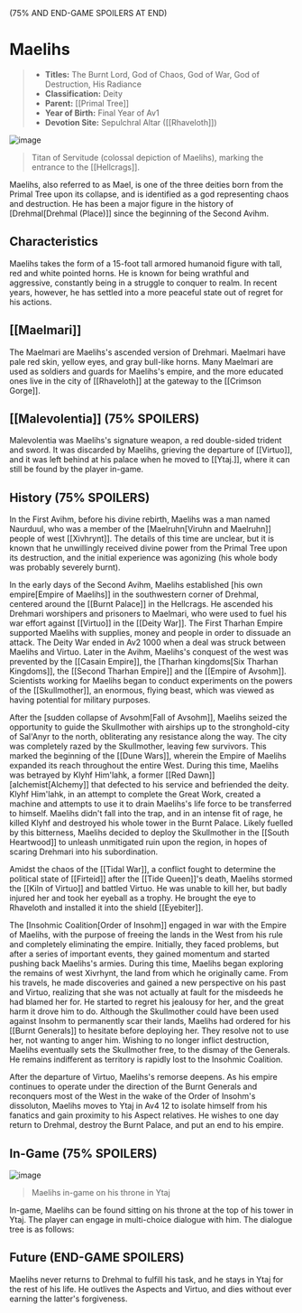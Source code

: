 (75% AND END-GAME SPOILERS AT END)

# Maelihs

> - **Titles:** The Burnt Lord, God of Chaos, God of War, God of Destruction, His Radiance
> - **Classification:** Deity
> - **Parent:** [[Primal Tree]]
> - **Year of Birth:** Final Year of Av1
> - **Devotion Site:** Sepulchral Altar ([[Rhaveloth]])

![image](https://github.com/user-attachments/assets/97bb20d0-92aa-4d6a-90da-e75a927709df)
> Titan of Servitude (colossal depiction of Maelihs), marking the entrance to the [[Hellcrags]].

Maelihs, also referred to as Mael, is one of the three deities born from the Primal Tree upon its collapse, and is identified as a god representing chaos and destruction. He has been a major figure in the history of [Drehmal[Drehmal (Place)]] since the beginning of the Second Avihm.

## Characteristics

Maelihs takes the form of a 15-foot tall armored humanoid figure with tall, red and white pointed horns. He is known for being wrathful and aggressive, constantly being in a struggle to conquer to realm. In recent years, however, he has settled into a more peaceful state out of regret for his actions.

## [[Maelmari]]

The Maelmari are Maelihs's ascended version of Drehmari. Maelmari have pale red skin, yellow eyes, and gray bull-like horns. Many Maelmari are used as soldiers and guards for Maelihs's empire, and the more educated ones live in the city of [[Rhaveloth]] at the gateway to the [[Crimson Gorge]].

## [[Malevolentia]] (75% SPOILERS)

Malevolentia was Maelihs's signature weapon, a red double-sided trident and sword. It was discarded by Maelihs, grieving the departure of [[Virtuo]], and it was left behind at his palace when he moved to [[Ytaj.]], where it can still be found by the player in-game.


## History (75% SPOILERS)

In the First Avihm, before his divine rebirth, Maelihs was a man named Naurduul, who was a member of the [Maelruhn[Viruhn and Maelruhn]] people of west [[Xivhrynt]]. The details of this time are unclear, but it is known that he unwillingly received divine power from the Primal Tree upon its destruction, and the initial experience was agonizing (his whole body was probably severely burnt). 

In the early days of the Second Avihm, Maelihs established [his own empire[Empire of Maelihs]] in the southwestern corner of Drehmal, centered around the [[Burnt Palace]] in the Hellcrags. He ascended his Drehmari worshipers and prisoners to Maelmari, who were used to fuel his war effort against [[Virtuo]] in the [[Deity War]]. The First Tharhan Empire supported Maelihs with supplies, money and people in order to dissuade an attack. The Deity War ended in Av2 1000 when a deal was struck between Maelihs and Virtuo. Later in the Avihm, Maelihs's conquest of the west was prevented by the [[Casain Empire]], the [Tharhan kingdoms[Six Tharhan Kingdoms]], the [[Second Tharhan Empire]] and the [[Empire of Avsohm]]. Scientists working for Maelihs began to conduct experiments on the powers of the [[Skullmother]], an enormous, flying beast, which was viewed as having potential for military purposes.

After the [sudden collapse of Avsohm[Fall of Avsohm]], Maelihs seized the opportunity to guide the Skullmother with airships up to the stronghold-city of Sal'Anyr to the north, obliterating any resistance along the way. The city was completely razed by the Skullmother, leaving few survivors. This marked the beginning of the [[Dune Wars]], wherein the Empire of Maelihs expanded its reach throughout the entire West. During this time, Maelihs was betrayed by Klyhf Him'lahk, a former [[Red Dawn]] [alchemist[Alchemy]] that defected to his service and befriended the deity. Klyhf Him'lahk, in an attempt to complete the Great Work, created a machine and attempts to use it to drain Maelihs's life force to be transferred to himself. Maelihs didn't fall into the trap, and in an intense fit of rage, he killed Klyhf and destroyed his whole tower in the Burnt Palace. Likely fuelled by this bitterness, Maelihs decided to deploy the Skullmother in the [[South Heartwood]] to unleash unmitigated ruin upon the region, in hopes of scaring Drehmari into his subordination.

Amidst the chaos of the [[Tidal War]], a conflict fought to determine the political state of [[Firteid]] after the [[Tide Queen]]'s death, Maelihs stormed the [[Kiln of Virtuo]] and battled Virtuo. He was unable to kill her, but badly injured her and took her eyeball as a trophy. He brought the eye to Rhaveloth and installed it into the shield [[Eyebiter]]. 

The [Insohmic Coalition[Order of Insohm]] engaged in war with the Empire of Maelihs, with the purpose of freeing the lands in the West from his rule and completely eliminating the empire. Initially, they faced problems, but after a series of important events, they gained momentum and started pushing back Maelihs's armies. During this time, Maelihs began exploring the remains of west Xivrhynt, the land from which he originally came. From his travels, he made discoveries and gained a new perspective on his past and Virtuo, realizing that she was not actually at fault for the misdeeds he had blamed her for. He started to regret his jealousy for her, and the great harm it drove him to do. Although the Skullmother could have been used against Insohm to permanently scar their lands, Maelihs had ordered for his [[Burnt Generals]] to hesitate before deploying her. They resolve not to use her, not wanting to anger him. Wishing to no longer inflict destruction, Maelihs eventually sets the Skullmother free, to the dismay of the Generals. He remains indifferent as territory is rapidly lost to the Insohmic Coalition. 

After the departure of Virtuo, 
Maelihs's remorse deepens. As his empire continues to operate under the direction of the Burnt Generals and reconquers most of the West in the wake of the Order of Insohm's dissoluton, Maelihs moves to Ytaj in Av4 12 to isolate himself from his fanatics and gain proximity to his Aspect relatives. He wishes to one day return to Drehmal, destroy the Burnt Palace, and put an end to his empire.

## In-Game (75% SPOILERS)

![image](https://github.com/user-attachments/assets/8d62a09b-a0fa-4ac4-be2a-59db57fa722e)
> Maelihs in-game on his throne in Ytaj

In-game, Maelihs can be found sitting on his throne at the top of his tower in Ytaj. The player can engage in multi-choice dialogue with him. The dialogue tree is as follows:

## Future (END-GAME SPOILERS)

Maelihs never returns to Drehmal to fulfill his task, and he stays in Ytaj for the rest of his life. He outlives the Aspects and Virtuo, and dies without ever earning the latter's forgiveness.







